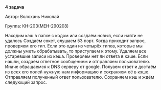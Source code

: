 **4 задача**

Автор: Волохань Николай

Группа: КН-203(МЕН-290208)

Находим кэш в папке с кодом или создаём новый, если найти не удалось
Создаём сокет, слушаем 53 порт.
Когда приходит запрос, проверяем его тип.
Если это один из четырёх типов, которые мы должны уметь обрабатывать, то приступаем к этому.
Удаляем все устаревшие записи из кэша.
Проверяем нет ли ответа в кэше.
Если нашли, создаём ответное сообщением и отправляем пользователю.
Иначе обращаемся к DNS серверу от google.
Полуаем ответ и достаём из всех его полей нужную нам информацию и сохраняем её в кэше.
Отправляем полученный ответ пользователю.
Сохраняем кэш и ждём следующий запрос.
